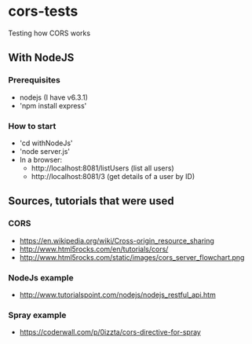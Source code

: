 # cors-tests
Testing how CORS works

## With NodeJS

### Prerequisites
- nodejs (I have v6.3.1)
- 'npm install express'

### How to start

- 'cd withNodeJs'
- 'node server.js'
- In a browser: 
    - http://localhost:8081/listUsers  (list all users)
    - http://localhost:8081/3  (get details of a user by ID)

## Sources, tutorials that were used

### CORS

- https://en.wikipedia.org/wiki/Cross-origin_resource_sharing
- http://www.html5rocks.com/en/tutorials/cors/
- http://www.html5rocks.com/static/images/cors_server_flowchart.png

### NodeJs example

- http://www.tutorialspoint.com/nodejs/nodejs_restful_api.htm

### Spray example

- https://coderwall.com/p/0izzta/cors-directive-for-spray

